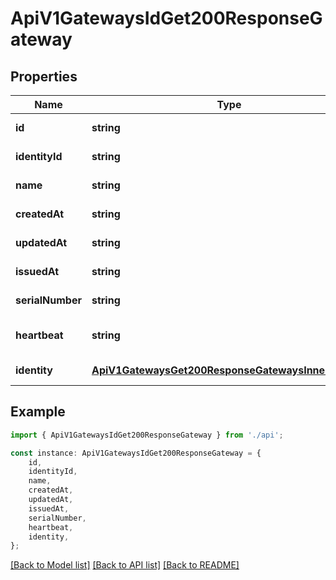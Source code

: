 # ApiV1GatewaysIdGet200ResponseGateway


## Properties

Name | Type | Description | Notes
------------ | ------------- | ------------- | -------------
**id** | **string** |  | [default to undefined]
**identityId** | **string** |  | [default to undefined]
**name** | **string** |  | [default to undefined]
**createdAt** | **string** |  | [default to undefined]
**updatedAt** | **string** |  | [default to undefined]
**issuedAt** | **string** |  | [default to undefined]
**serialNumber** | **string** |  | [default to undefined]
**heartbeat** | **string** |  | [optional] [default to undefined]
**identity** | [**ApiV1GatewaysGet200ResponseGatewaysInnerIdentity**](ApiV1GatewaysGet200ResponseGatewaysInnerIdentity.md) |  | [default to undefined]

## Example

```typescript
import { ApiV1GatewaysIdGet200ResponseGateway } from './api';

const instance: ApiV1GatewaysIdGet200ResponseGateway = {
    id,
    identityId,
    name,
    createdAt,
    updatedAt,
    issuedAt,
    serialNumber,
    heartbeat,
    identity,
};
```

[[Back to Model list]](../README.md#documentation-for-models) [[Back to API list]](../README.md#documentation-for-api-endpoints) [[Back to README]](../README.md)
